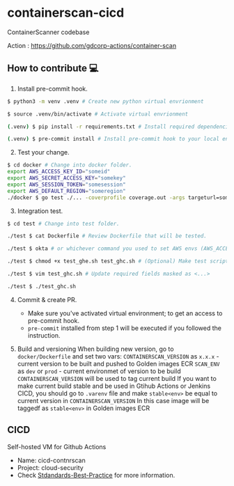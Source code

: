# containerscan-cicd

ContainerScanner codebase

Action : https://github.com/gdcorp-actions/container-scan

## How to contribute 💻

1. Install pre-commit hook.

```bash
$ python3 -m venv .venv # Create new python virtual envrionment

$ source .venv/bin/activate # Activate virtual envrionment

(.venv) $ pip install -r requirements.txt # Install required dependencies

(.venv) $ pre-commit install # Install pre-commit hook to your local env
```

2. Test your change.

```bash
$ cd docker # Change into docker folder.
export AWS_ACCESS_KEY_ID="someid"
export AWS_SECRET_ACCESS_KEY="somekey"
export AWS_SESSION_TOKEN="somesession"
export AWS_DEFAULT_REGION="someregion"
./docker $ go test ./... -coverprofile coverage.out -args targeturl=some githuburl=more repo=test commit=args too && go tool cover -func=coverage.out # Validate your code is passing unit test & covered.
```

3. Integration test.

```bash
$ cd test # Change into test folder.

./test $ cat Dockerfile # Review Dockerfile that will be tested.

./test $ okta # or whichever command you used to set AWS envs (AWS_ACCESS_KEY_ID, AWS_SECRET_ACCESS_KEY, and AWS_SESSION_TOKEN)

./test $ chmod +x test_ghe.sh test_ghc.sh # (Optional) Make test scripts executable. test_ghe = github enterprise, test_ghc = github cloud

./test $ vim test_ghc.sh # Update required fields masked as <...>

./test $ ./test_ghc.sh
```

4. Commit & create PR.
   - Make sure you've activated virtual environment; to get an access to pre-commit hook.
   - `pre-commit` installed from step 1 will be executed if you followed the instruction.

5. Build and versioning
When building new version, go to `docker/Dockerfile` and set two vars:
`CONTAINERSCAN_VERSION` as `x.x.x` - current version to be built and pushed to Golden images ECR
`SCAN_ENV` as `dev` or `prod` - current environmet of version to be build
`CONTAINERSCAN_VERSION` will be used to tag current build
If you want to make current build stable and be used in Gtihub Actions or Jenkins CICD, 
you should go to `.varenv` file and make `stable<env>` be equal to current version in `CONTAINERSCAN_VERSION`
In this case image will be taggedf as `stable<env>` in Golden images ECR

## CICD

Self-hosted VM for Github Actions

- Name: cicd-contnrscan
- Project: cloud-security
- Check [Stdandards-Best-Practice](https://github.secureserver.net/CTO/guidelines/blob/master/Standards-Best-Practices/CICD/GitHubActions.md) for more information.
